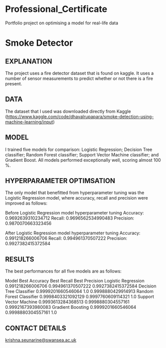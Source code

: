 # Professional_Certificate
Portfolio project on optimising a model for real-life data

# Smoke Detector


## EXPLANATION 

The project uses a fire detector dataset that is found on kaggle. It uses a number of sensor measurements to predict whether or not there is a fire present.

## DATA
The dataset that I used was downloaded directly from Kaggle (https://www.kaggle.com/code/dhavalrupapara/smoke-detection-using-machine-learning/input)

## MODEL 
I trained five models for comparison: Logistic Regression; Decision Tree classifier; Random Forest classifier; Support Vector Machine classifier; and Gradient Boost. All models performed exceptionally well, scoring almost 100 %.

## HYPERPARAMETER OPTIMSATION
The only model that benefitted from hyperparameter tuning was the Logistic Regression model, where accuracy, recall and precision were improved as follows:

Before Logistic Regression model hyperparameter tuning
Accuracy: 0.9692639310234712 Recall: 0.9696562534990483 Precision: 0.9870070663323456 

After Logistic Regression model hyperparameter tuning
Accuracy: 0.991218266006706  Recall: 0.994961370507222  Precision: 0.9927382415372584

## RESULTS
The best performances for all five models are as follows:

Model	                    Best Accuracy	      Best Recall	        Best Precision
Logistic Regression	      0.991218266006706	  0.994961370507222	  0.9927382415372584
Decision Tree Classifier	0.9999201660546064	1.0	                0.9998880429914913
Random Forest Classifier	0.9998403321092129	0.9997760609114321	1.0
Support Vector Machine	  0.9993613284368513	0.9998880304557161	0.9992167393980083
Gradient Boosting	        0.9999201660546064	0.9998880304557161	1.0


## CONTACT DETAILS
krishna.seunarine@swansea.ac.uk
